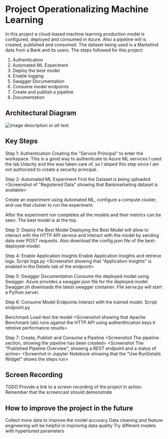 
# Project Operationalizing Machine Learning

In this project a cloud-based machine learning production model is configured, deployed and consumed in Azure. Also a pipeline will is created, published and consumed. The dataset being used is a Marketind data from a Bank and its users. The steps followed for this project:
1. Authentication
2. Automated ML Experiment
3. Deploy the best model
4. Enable logging
5. Swagger Documentation
6. Consume model endpoints
7. Create and publish a pipeline
8. Documentation

## Architectural Diagram
![image description or alt text](https://github.com/silvanazdravevska/Project2-Microsoft-Azure-Nanodegree/blob/main/starter_files/Screenshots/Architectural_Diagram.pnghttps://raw.githubusercontent.com/silvanazdravevska/Project2-Microsoft-Azure-Nanodegree/main/starter_files/Screenshots/Architectural_Diagram.png)


## Key Steps
 

Step 1: Authentication
Creating the "Service Principal" to enter the workspace. This is a good way to authenticate to Azure ML services
I used the lab Udacity and this was taken care of, so I skiped this step since I am not authorized to create a security principal. 

Step 2: Automated ML Experiment
First the Dataset is being uploaded
<Screenshot of "Registered Data" showing that Bankmarketing dataset is available>

Create an experiment using Automated ML, configure a compute cluster, and use that cluster to run the experiment.
<Screenshot showing that the experiment is showwn as completed>

After the experiment run completes all the models and their metrics can be seen. The best model is at the top.
<Screenshot of the best model after the experiment completes>

Step 3: Deploy the Best Model
Deploying the Best Model will allow to interact with the HTTP API service and interact with the model by sending data over POST requests. Also download the config.json file of the best-deployed-model.

Step 4: Enable Application Insights
Enable Application Insights and retrieve logs. Script logs.py
<Screenshot showing that "Application insights" is enabled in the Details tab of the endpoint>
<Screenshoot showing logs by running the provided logs.py script>
    
Step 5: Swagger Documentation
Consume the deployed model using Swagger. Azure provides a swagger.json file for the deployed model. Swagger.sh downloads the latest swagger container. File serve.py will start a Python server.
<Screenshot showing that swagger runs on localhost showing the HTTP API methods and responses for the model>

Step 6: Consume Model Endpoints
Interact with the trained model. Script endpoint.py
<Screenshot showing that the endpoint.py script runs against the API producing JSON output from the model>
    
Benchmark
Load-test the model
<Screenshot showing that Apache Benchmark (ab) runs against the HTTP API using authenthication keys ti retreive performance results>

Step 7: Create, Publish and Consume a Pipeline
<Screenshot The pipeline section, showing the pipeline has been created>
<Screenshot showing the pipeline endpoint>
<Screenshot showing the Bankmarketing dataset with the AutoML module>
<Screenshot The "Published Pipeline Overview", showing a REST endpoint and a status of active>
<Screenhot in Jupyter Notebook showing that the "Use RunDetails Widget" shows the steps run>
<Screenshot showing the Scheduled run>
    
    
## Screen Recording
*TODO* Provide a link to a screen recording of the project in action. Remember that the screencast should demonstrate  
    
   
## How to improve the project in the future    
Collect more data to improve the model accuracy
Data cleaning and feature engineering will be helpful in improving data quality
Try different models with hypertuned parameters   
    
    

